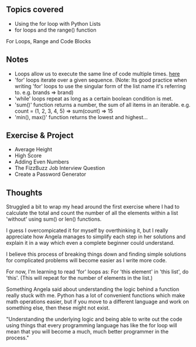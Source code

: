 ## Topics covered

- Using the for loop with Python Lists
- for loops and the range() function

For Loops, Range and Code Blocks

## Notes

- Loops allow us to execute the same line of code multiple times. [here](https://www.learnpython.org/en/Loops)
- 'for' loops iterate over a given sequence. (Note: Its good practice when writing 'for' loops to use the singular form of the list name it's referring to. e.g. brands => brand)
- 'while' loops repeat as long as a certain boolean condition is met.
- 'sum()' function returns a number, the sum of all items in an iterable. e.g. count = (1, 2, 3, 4, 5) => sum(count) => 15
- 'min(), max()' function returns the lowest and highest...

## Exercise & Project

- Average Height
- High Score
- Adding Even Numbers
- The FizzBuzz Job Interview Question
- Create a Password Generator

## Thoughts

Struggled a bit to wrap my head around the first exercise where I had to calculate the total and count the number of all the elements within a list 'without' using sum() or len() functions.

I guess I overcompicated it for myself by overthinking it, but I really appreciate how Angela manages to simplify each step in her solutions and explain it in a way which even a complete beginner could understand.

I believe this process of breaking things down and finding simple solutions for complicated problems will become easier as I write more code.

For now, I'm learning to read 'for' loops as: For 'this element' in 'this list', do 'this'. (This will repeat for the number of elements in the list.)

Something Angela said about understanding the logic behind a function really stuck with me. Python has a lot of convenient functions which make math operations easier, but if you move to a different language and work on something else, then these might not exist.

"Understanding the underlying logic and being able to write out the code using things that every programming language has like the for loop will mean that you will become a much, much better programmer in the process."
